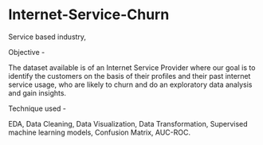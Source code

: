 # Internet-Service-Churn

Service based industry,

Objective - 

The dataset available is of an Internet Service Provider where our goal is to identify the customers on the basis of their profiles and their past internet service usage, who are likely to churn and do an exploratory data analysis and gain insights.

Technique used - 

EDA, Data Cleaning, Data Visualization, Data Transformation, Supervised machine learning models, Confusion Matrix, AUC-ROC.
